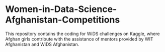 # Women-in-Data-Science-Afghanistan-Competitions
This repository contains the coding for WiDS challenges on Kaggle, where Afghan girls contribute with the assistance of mentors provided by WIT Afghanistan and WiDS Afghanistan.
